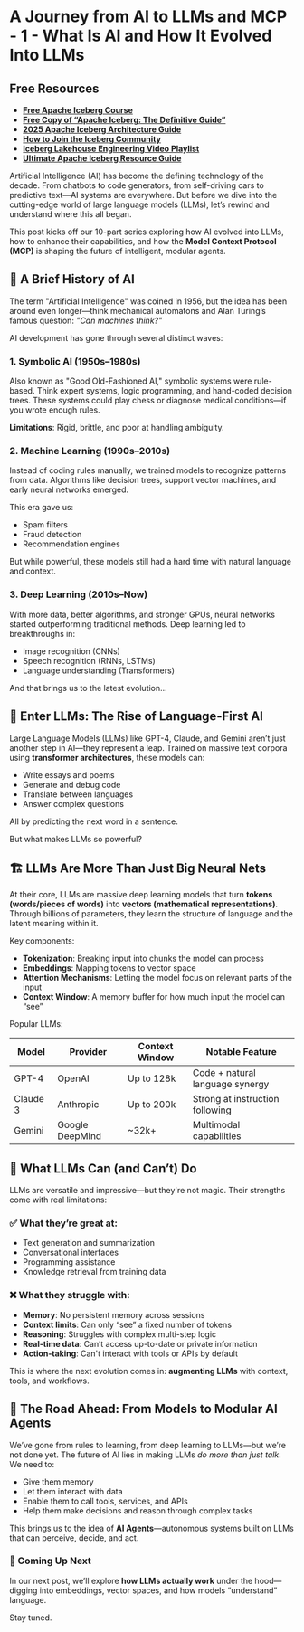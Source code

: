 # A Journey from AI to LLMs and MCP - 1 - What Is AI and How It Evolved Into LLMs

## Free Resources  
- **[Free Apache Iceberg Course](https://hello.dremio.com/webcast-an-apache-iceberg-lakehouse-crash-course-reg.html?utm_source=ev_external_blog&utm_medium=influencer&utm_campaign=AItoLLMS&utm_content=alexmerced&utm_term=external_blog)**  
- **[Free Copy of “Apache Iceberg: The Definitive Guide”](https://hello.dremio.com/wp-apache-iceberg-the-definitive-guide-reg.html?utm_source=ev_external_blog&utm_medium=influencer&utm_campaign=AItoLLMS&utm_content=alexmerced&utm_term=external_blog)**  
- **[2025 Apache Iceberg Architecture Guide](https://medium.com/data-engineering-with-dremio/2025-guide-to-architecting-an-iceberg-lakehouse-9b19ed42c9de)**  
- **[How to Join the Iceberg Community](https://medium.alexmerced.blog/guide-to-finding-apache-iceberg-events-near-you-and-being-part-of-the-greater-iceberg-community-0c38ae785ddb)**  
- **[Iceberg Lakehouse Engineering Video Playlist](https://youtube.com/playlist?list=PLsLAVBjQJO0p0Yq1fLkoHvt2lEJj5pcYe&si=WTSnqjXZv6Glkc3y)**  
- **[Ultimate Apache Iceberg Resource Guide](https://medium.com/data-engineering-with-dremio/ultimate-directory-of-apache-iceberg-resources-e3e02efac62e)** 

Artificial Intelligence (AI) has become the defining technology of the decade. From chatbots to code generators, from self-driving cars to predictive text—AI systems are everywhere. But before we dive into the cutting-edge world of large language models (LLMs), let’s rewind and understand where this all began.

This post kicks off our 10-part series exploring how AI evolved into LLMs, how to enhance their capabilities, and how the **Model Context Protocol (MCP)** is shaping the future of intelligent, modular agents.

## 🧠 A Brief History of AI

The term "Artificial Intelligence" was coined in 1956, but the idea has been around even longer—think mechanical automatons and Alan Turing’s famous question: *"Can machines think?"*

AI development has gone through several distinct waves:

### 1. **Symbolic AI (1950s–1980s)**
Also known as "Good Old-Fashioned AI," symbolic systems were rule-based. Think expert systems, logic programming, and hand-coded decision trees. These systems could play chess or diagnose medical conditions—if you wrote enough rules.

**Limitations**: Rigid, brittle, and poor at handling ambiguity.

### 2. **Machine Learning (1990s–2010s)**
Instead of coding rules manually, we trained models to recognize patterns from data. Algorithms like decision trees, support vector machines, and early neural networks emerged.

This era gave us:
- Spam filters
- Fraud detection
- Recommendation engines

But while powerful, these models still had a hard time with natural language and context.

### 3. **Deep Learning (2010s–Now)**
With more data, better algorithms, and stronger GPUs, neural networks started outperforming traditional methods. Deep learning led to breakthroughs in:
- Image recognition (CNNs)
- Speech recognition (RNNs, LSTMs)
- Language understanding (Transformers)

And that brings us to the latest evolution...

## 🧬 Enter LLMs: The Rise of Language-First AI

Large Language Models (LLMs) like GPT-4, Claude, and Gemini aren’t just another step in AI—they represent a leap. Trained on massive text corpora using **transformer architectures**, these models can:
- Write essays and poems
- Generate and debug code
- Translate between languages
- Answer complex questions

All by predicting the next word in a sentence.

But what makes LLMs so powerful?

## 🏗️ LLMs Are More Than Just Big Neural Nets

At their core, LLMs are massive deep learning models that turn **tokens (words/pieces of words)** into **vectors (mathematical representations)**. Through billions of parameters, they learn the structure of language and the latent meaning within it.

Key components:
- **Tokenization**: Breaking input into chunks the model can process
- **Embeddings**: Mapping tokens to vector space
- **Attention Mechanisms**: Letting the model focus on relevant parts of the input
- **Context Window**: A memory buffer for how much input the model can “see”

Popular LLMs:

| Model     | Provider      | Context Window | Notable Feature |
|-----------|---------------|----------------|------------------|
| GPT-4     | OpenAI        | Up to 128k     | Code + natural language synergy |
| Claude 3  | Anthropic     | Up to 200k     | Strong at instruction following |
| Gemini    | Google DeepMind | ~32k+       | Multimodal capabilities |

## 🧩 What LLMs Can (and Can’t) Do

LLMs are versatile and impressive—but they're not magic. Their strengths come with real limitations:

### ✅ What they’re great at:
- Text generation and summarization
- Conversational interfaces
- Programming assistance
- Knowledge retrieval from training data

### ❌ What they struggle with:
- **Memory**: No persistent memory across sessions
- **Context limits**: Can only “see” a fixed number of tokens
- **Reasoning**: Struggles with complex multi-step logic
- **Real-time data**: Can’t access up-to-date or private information
- **Action-taking**: Can't interact with tools or APIs by default

This is where the next evolution comes in: **augmenting LLMs** with context, tools, and workflows.

## 🔮 The Road Ahead: From Models to Modular AI Agents

We’ve gone from rules to learning, from deep learning to LLMs—but we’re not done yet. The future of AI lies in making LLMs *do more than just talk*. We need to:

- Give them memory
- Let them interact with data
- Enable them to call tools, services, and APIs
- Help them make decisions and reason through complex tasks

This brings us to the idea of **AI Agents**—autonomous systems built on LLMs that can perceive, decide, and act.

### 🧭 Coming Up Next

In our next post, we’ll explore **how LLMs actually work** under the hood—digging into embeddings, vector spaces, and how models “understand” language.

Stay tuned.

